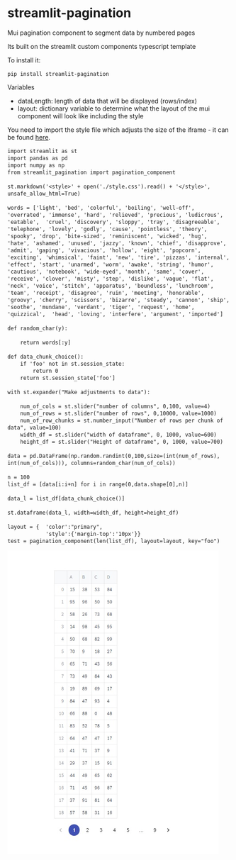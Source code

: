 # streamlit-pagination
Mui pagination component to segment data by numbered pages


Its built on the streamlit custom components typescript template

To install it:

```
pip install streamlit-pagination
```

Variables
- dataLength: length of data that will be displayed (rows/index)
- layout: dictionary variable to determine what the layout of the mui component will look like including the style

You need to import the style file which adjusts the size of the iframe - it can be found [here](https://github.com/Socvest/streamlit-pagination/tree/main/streamlit_pagination).

```
import streamlit as st
import pandas as pd
import numpy as np
from streamlit_pagination import pagination_component

st.markdown('<style>' + open('./style.css').read() + '</style>', unsafe_allow_html=True)

words = ['light', 'bed', 'colorful', 'boiling', 'well-off', 'overrated', 'immense', 'hard', 'relieved', 'precious', 'ludicrous', 'eatable',  'cruel', 'discovery', 'sloppy', 'tray', 'disagreeable', 'telephone', 'lovely', 'godly', 'cause', 'pointless', 'theory', 'spooky', 'drop', 'bite-sized', 'reminiscent', 'wicked', 'hug', 'hate', 'ashamed', 'unused', 'jazzy', 'known', 'chief', 'disapprove', 'admit', 'gaping', 'vivacious', 'hollow', 'eight', 'popcorn', 'exciting', 'whimsical', 'faint', 'new', 'tire', 'pizzas', 'internal', 'effect', 'start', 'unarmed', 'worm', 'awake', 'string', 'humor', 'cautious', 'notebook', 'wide-eyed', 'month', 'same', 'cover', 'receive', 'clover', 'misty', 'step', 'dislike', 'vague', 'flat', 'neck', 'voice', 'stitch', 'apparatus', 'boundless', 'lunchroom', 'team', 'receipt', 'disagree', 'ruin', 'meeting', 'honorable', 'groovy', 'cherry', 'scissors', 'bizarre', 'steady', 'cannon', 'ship', 'soothe', 'mundane', 'verdant', 'tiger', 'request', 'home', 'quizzical',  'head', 'loving', 'interfere', 'argument', 'imported']

def random_char(y):
    
    return words[:y]

def data_chunk_choice():
    if 'foo' not in st.session_state:
        return 0
    return st.session_state['foo']

with st.expander("Make adjustments to data"):

    num_of_cols = st.slider("number of columns", 0,100, value=4)
    num_of_rows = st.slider("number of rows", 0,10000, value=1000)
    num_of_row_chunks = st.number_input("Number of rows per chunk of data", value=100)
    width_df = st.slider("width of dataframe", 0, 1000, value=600)
    height_df = st.slider("Height of dataframe", 0, 1000, value=700)
    
data = pd.DataFrame(np.random.randint(0,100,size=(int(num_of_rows), int(num_of_cols))), columns=random_char(num_of_cols))

n = 100
list_df = [data[i:i+n] for i in range(0,data.shape[0],n)] 

data_l = list_df[data_chunk_choice()] 

st.dataframe(data_l, width=width_df, height=height_df)

layout = {  'color':"primary", 
            'style':{'margin-top':'10px'}}
test = pagination_component(len(list_df), layout=layout, key="foo")
```
![pagination.jpg](./img/pagination.jpg) 
